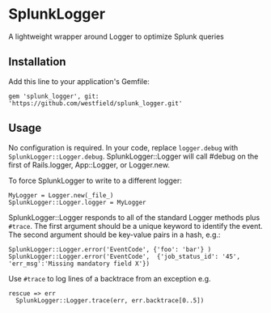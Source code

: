 # SplunkLogger

A lightweight wrapper around Logger to optimize Splunk queries

## Installation

Add this line to your application's Gemfile:

    gem 'splunk_logger', git: 'https://github.com/westfield/splunk_logger.git'

## Usage
No configuration is required. In your code, replace `logger.debug` with 
`SplunkLogger::Logger.debug`. SplunkLogger::Logger will call #debug on the first of 
Rails.logger, App::Logger, or Logger.new. 

To force SplunkLogger to write to a different logger: 

    MyLogger = Logger.new(_file_)
    SplunkLogger::Logger.logger = MyLogger
    
SplunkLogger::Logger responds to all of the standard Logger methods plus `#trace`. 
The first argument should be a unique keyword to identify the event. The second
argument should be key-value pairs in a hash, e.g.:

    SplunkLogger::Logger.error('EventCode', {'foo': 'bar'} )
    SplunkLogger::Logger.error('EventCode',  {'job_status_id': '45', 'err_msg':'Missing mandatory field X'})
    
Use `#trace` to log lines of a backtrace from an exception e.g.

    rescue => err
      SplunkLogger::Logger.trace(err, err.backtrace[0..5])
